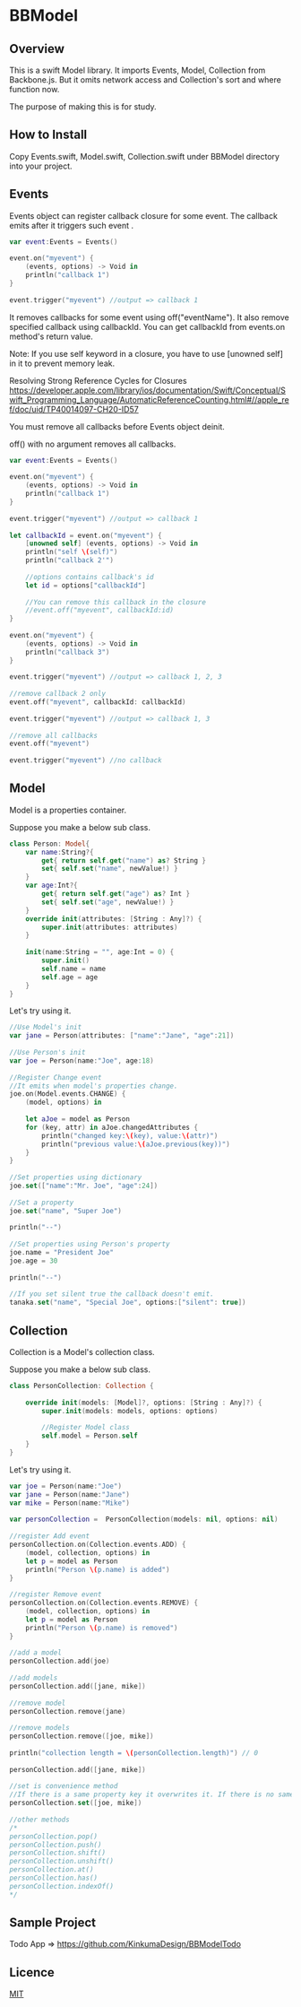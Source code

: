 BBModel
====

## Overview

This is a swift Model library.
It imports Events, Model, Collection from Backbone.js.
But it omits network access and Collection's sort and where function now.

The purpose of making this is for study.


## How to Install

Copy Events.swift, Model.swift, Collection.swift under BBModel directory into your project.

## Events

Events object can register callback closure for some event. The callback emits after it triggers such event .

```swift
var event:Events = Events()
 
event.on("myevent") {
    (events, options) -> Void in
    println("callback 1")
}
 
event.trigger("myevent") //output => callback 1
```

It removes callbacks for some event using off("eventName"). It also remove specified callback using callbackId. You can get callbackId from events.on method's return value.

Note: If you use self keyword in a closure, you have to use [unowned self] in it to prevent memory leak.

Resolving Strong Reference Cycles for Closures
<https://developer.apple.com/library/ios/documentation/Swift/Conceptual/Swift_Programming_Language/AutomaticReferenceCounting.html#//apple_ref/doc/uid/TP40014097-CH20-ID57>

You must remove all callbacks before Events object deinit. 

off() with no argument removes all callbacks.

```swift
var event:Events = Events()
 
event.on("myevent") {
    (events, options) -> Void in
    println("callback 1")
}
 
event.trigger("myevent") //output => callback 1
 
let callbackId = event.on("myevent") {
    [unowned self] (events, options) -> Void in
    println("self \(self)")
    println("callback 2'")
 
    //options contains callback's id
    let id = options["callbackId"]
 
    //You can remove this callback in the closure
    //event.off("myevent", callbackId:id) 
}
 
event.on("myevent") {
    (events, options) -> Void in
    println("callback 3")
}
 
event.trigger("myevent") //output => callback 1, 2, 3
 
//remove callback 2 only
event.off("myevent", callbackId: callbackId)
 
event.trigger("myevent") //output => callback 1, 3
 
//remove all callbacks
event.off("myevent")
 
event.trigger("myevent") //no callback
```

## Model

Model is a properties container.

Suppose you make a below sub class.

```swift
class Person: Model{
    var name:String?{
        get{ return self.get("name") as? String }
        set{ self.set("name", newValue!) }
    }
    var age:Int?{
        get{ return self.get("age") as? Int }
        set{ self.set("age", newValue!) }
    }
    override init(attributes: [String : Any]?) {
        super.init(attributes: attributes)
    }
     
    init(name:String = "", age:Int = 0) {
        super.init()
        self.name = name
        self.age = age
    }
}
```

Let's try using it.

```swift
//Use Model's init
var jane = Person(attributes: ["name":"Jane", "age":21])
 
//Use Person's init
var joe = Person(name:"Joe", age:18)
 
//Register Change event
//It emits when model's properties change.
joe.on(Model.events.CHANGE) {
    (model, options) in
     
    let aJoe = model as Person
    for (key, attr) in aJoe.changedAttributes {
        println("changed key:\(key), value:\(attr)")
        println("previous value:\(aJoe.previous(key))")
    }
}
 
//Set properties using dictionary
joe.set(["name":"Mr. Joe", "age":24])
 
//Set a property
joe.set("name", "Super Joe")
 
println("--")
 
//Set properties using Person's property
joe.name = "President Joe"
joe.age = 30
 
println("--")
 
//If you set silent true the callback doesn't emit.
tanaka.set("name", "Special Joe", options:["silent": true])
```

## Collection

Collection is a Model's collection class.

Suppose you make a below sub class.

```swift
class PersonCollection: Collection {
     
    override init(models: [Model]?, options: [String : Any]?) {
        super.init(models: models, options: options)
         
        //Register Model class
        self.model = Person.self
    }
}
```

Let's try using it.

```swift
var joe = Person(name:"Joe")
var jane = Person(name:"Jane")
var mike = Person(name:"Mike")
 
var personCollection =  PersonCollection(models: nil, options: nil)
 
//register Add event
personCollection.on(Collection.events.ADD) {
    (model, collection, options) in
    let p = model as Person
    println("Person \(p.name) is added")
}
 
//register Remove event
personCollection.on(Collection.events.REMOVE) {
    (model, collection, options) in
    let p = model as Person
    println("Person \(p.name) is removed")
}
 
//add a model
personCollection.add(joe)
 
//add models
personCollection.add([jane, mike])
 
//remove model
personCollection.remove(jane)
 
//remove models
personCollection.remove([joe, mike])
 
println("collection length = \(personCollection.length)") // 0
 
personCollection.add([jane, mike])
 
//set is convenience method
//If there is a same property key it overwrites it. If there is no same propety key it adds. If it is not included arguments it removes.
personCollection.set([joe, mike])
 
//other methods
/*
personCollection.pop()
personCollection.push()
personCollection.shift()
personCollection.unshift()
personCollection.at()
personCollection.has()
personCollection.indexOf()
*/
```

## Sample Project

Todo App => 
https://github.com/KinkumaDesign/BBModelTodo

## Licence

[MIT](https://github.com/tcnksm/tool/blob/master/LICENCE)

